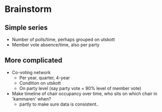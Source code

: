 Brainstorm
===============

## Simple series

- Number of polls/time, perhaps grouped on utskott
- Member vote absence/time, also per party


## More complicated

- Co-voting network
  - Per year, quarter, 4-year
  - Condition on utskott
  - On party level (say party vote = 90% level of member vote)
- Make timeline of chair occupancy over time, who sits on which chair in 'kammaren' when?
  - partly to make sure data is consistent..

